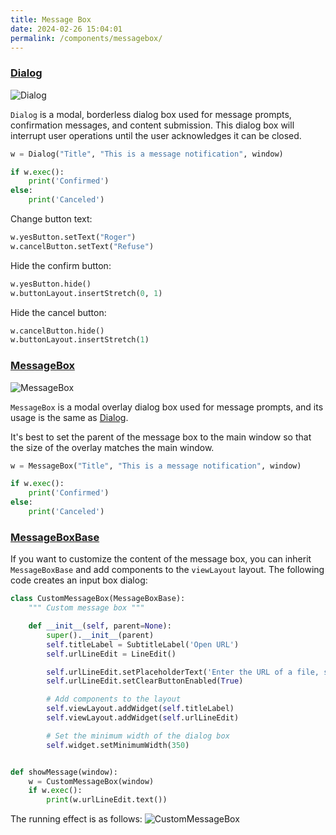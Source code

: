 ```yaml
---
title: Message Box
date: 2024-02-26 15:04:01
permalink: /components/messagebox/
---
```


### [Dialog](https://pyqt-fluent-widgets.readthedocs.io/en/latest/autoapi/qfluentwidgets/components/dialog_box/dialog/index.html#qfluentwidgets.components.dialog_box.dialog.Dialog)


![Dialog](/img/components/messagebox/Dialog.png)

`Dialog` is a modal, borderless dialog box used for message prompts, confirmation messages, and content submission. This dialog box will interrupt user operations until the user acknowledges it can be closed.

```python
w = Dialog("Title", "This is a message notification", window)

if w.exec():
    print('Confirmed')
else:
    print('Canceled')
```

Change button text:

```python
w.yesButton.setText("Roger")
w.cancelButton.setText("Refuse")
```

Hide the confirm button:
```python
w.yesButton.hide()
w.buttonLayout.insertStretch(0, 1)
```

Hide the cancel button:
```python
w.cancelButton.hide()
w.buttonLayout.insertStretch(1)
```


### [MessageBox](https://pyqt-fluent-widgets.readthedocs.io/en/latest/autoapi/qfluentwidgets/components/dialog_box/dialog/index.html#qfluentwidgets.components.dialog_box.dialog.MessageBox)

![MessageBox](/img/components/messagebox/MessageBox.png)

`MessageBox` is a modal overlay dialog box used for message prompts, and its usage is the same as [Dialog](#dialog).

It's best to set the parent of the message box to the main window so that the size of the overlay matches the main window.

```python
w = MessageBox("Title", "This is a message notification", window)

if w.exec():
    print('Confirmed')
else:
    print('Canceled')
```


### [MessageBoxBase](https://pyqt-fluent-widgets.readthedocs.io/en/latest/autoapi/qfluentwidgets/components/dialog_box/message_box_base/index.html#qfluentwidgets.components.dialog_box.message_box_base.MessageBoxBase)

If you want to customize the content of the message box, you can inherit `MessageBoxBase` and add components to the `viewLayout` layout. The following code creates an input box dialog:

```python
class CustomMessageBox(MessageBoxBase):
    """ Custom message box """

    def __init__(self, parent=None):
        super().__init__(parent)
        self.titleLabel = SubtitleLabel('Open URL')
        self.urlLineEdit = LineEdit()

        self.urlLineEdit.setPlaceholderText('Enter the URL of a file, stream, or playlist')
        self.urlLineEdit.setClearButtonEnabled(True)

        # Add components to the layout
        self.viewLayout.addWidget(self.titleLabel)
        self.viewLayout.addWidget(self.urlLineEdit)

        # Set the minimum width of the dialog box
        self.widget.setMinimumWidth(350)


def showMessage(window):
    w = CustomMessageBox(window)
    if w.exec():
        print(w.urlLineEdit.text())
```

The running effect is as follows:
![CustomMessageBox](/img/components/messagebox/CustomMessageBox.png)
